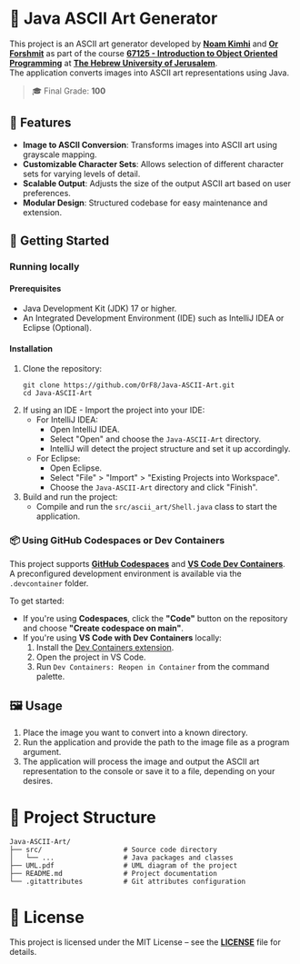 # 🎨 Java ASCII Art Generator
This project is an ASCII art generator developed by [**Noam Kimhi**](https://github.com/noam-kimhi) and [**Or Forshmit**](https://github.com/OrF8) as part of the course [**67125 - Introduction to Object Oriented Programming**](https://shnaton.huji.ac.il/index.php/NewSyl/67125/2/2025/) at [**The Hebrew University of Jerusalem**](https://en.huji.ac.il/). \
The application converts images into ASCII art representations using Java. 
> 🎓 Final Grade: **100**

## 🧩 Features
- **Image to ASCII Conversion**: Transforms images into ASCII art using grayscale mapping.
- **Customizable Character Sets**: Allows selection of different character sets for varying levels of detail.
- **Scalable Output**: Adjusts the size of the output ASCII art based on user preferences.
- **Modular Design**: Structured codebase for easy maintenance and extension.

## 🚀 Getting Started
### Running locally
#### Prerequisites
- Java Development Kit (JDK) 17 or higher.
- An Integrated Development Environment (IDE) such as IntelliJ IDEA or Eclipse (Optional).
#### Installation
1. Clone the repository:
   ````
   git clone https://github.com/OrF8/Java-ASCII-Art.git
   cd Java-ASCII-Art
   ````
2. If using an IDE - Import the project into your IDE:
   - For IntelliJ IDEA:
     - Open IntelliJ IDEA.
     - Select "Open" and choose the `Java-ASCII-Art` directory.
     - IntelliJ will detect the project structure and set it up accordingly.
   - For Eclipse:
     - Open Eclipse.
     - Select "File" > "Import" > "Existing Projects into Workspace".
     - Choose the `Java-ASCII-Art` directory and click "Finish".
3. Build and run the project:
   - Compile and run the `src/ascii_art/Shell.java` class to start the application.

### 📦 Using GitHub Codespaces or Dev Containers
This project supports [**GitHub Codespaces**](https://github.com/features/codespaces) and [**VS Code Dev Containers**](https://code.visualstudio.com/docs/devcontainers/containers).  
A preconfigured development environment is available via the `.devcontainer` folder.

To get started:

- If you're using **Codespaces**, click the **"Code"** button on the repository and choose **"Create codespace on main"**.
- If you're using **VS Code with Dev Containers** locally:
    1. Install the [Dev Containers extension](https://marketplace.visualstudio.com/items?itemName=ms-vscode-remote.remote-containers).
    2. Open the project in VS Code.
    3. Run `Dev Containers: Reopen in Container` from the command palette.
  
## 🖼️ Usage
1. Place the image you want to convert into a known directory.
2. Run the application and provide the path to the image file as a program argument.
3. The application will process the image and output the ASCII art representation to the console or save it to a file, depending on your desires.

# 📁 Project Structure
````
Java-ASCII-Art/
├── src/                    # Source code directory
│   └── ...                 # Java packages and classes
├── UML.pdf                 # UML diagram of the project
├── README.md               # Project documentation
└── .gitattributes          # Git attributes configuration
````

# 📄 License
This project is licensed under the MIT License – see the [**LICENSE**](https://github.com/OrF8/Java-ASCII-Art/blob/main/LICENSE) file for details.















